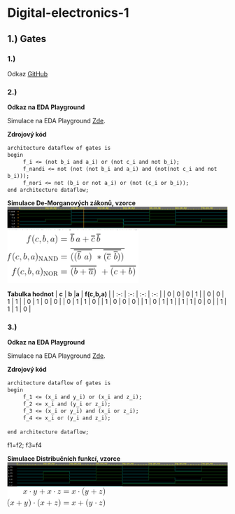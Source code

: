 # Digital-electronics-1
## 1.) Gates
### 1.)
Odkaz [GitHub](https://github.com/HankaK-git/Digital-electronics-1.0)

### 2.)
**Odkaz na EDA Playground**

Simulace na EDA Playground [Zde](https://www.edaplayground.com/x/cXky).

**Zdrojový kód**

```
architecture dataflow of gates is 
begin 
	 f_i <= (not b_i and a_i) or (not c_i and not b_i);
     f_nandi <= not (not (not b_i and a_i) and (not(not c_i and not b_i)));
     f_nori <= not (b_i or not a_i) or (not (c_i or b_i));     
end architecture dataflow;

```

**Simulace De-Morganových zákonů, vzorce**
![Simulace](Images/Demorgan.png)
![Vzorce](Images/de1.png)

**Tabulka hodnot**
| **c** | **b** |**a** | **f(c,b,a)** |
| :-: | :-: | :-: | :-: |
| 0 | 0 | 0 | 1 |
| 0 | 0 | 1 | 1 |
| 0 | 1 | 0 | 0 |
| 0 | 1 | 1 | 0 |
| 1 | 0 | 0 | 0 |
| 1 | 0 | 1 | 1 |
| 1 | 1 | 0 | 0 |
| 1 | 1 | 1 | 0 |


### 3.)
**Odkaz na EDA Playground**

Simulace na EDA Playground [Zde](https://www.edaplayground.com/x/pt85).

**Zdrojový kód**

```
architecture dataflow of gates is 
begin 
	 f_1 <= (x_i and y_i) or (x_i and z_i);
     f_2 <= x_i and (y_i or z_i);
     f_3 <= (x_i or y_i) and (x_i or z_i);
     f_4 <= x_i or (y_i and z_i);
     
end architecture dataflow;
```
f1=f2;
f3=f4

**Simulace Distribučních funkcí, vzorce**
![Simulace](Images/Distrib.png)
![Vzorce](Images/Distribucni_funkce.png)



